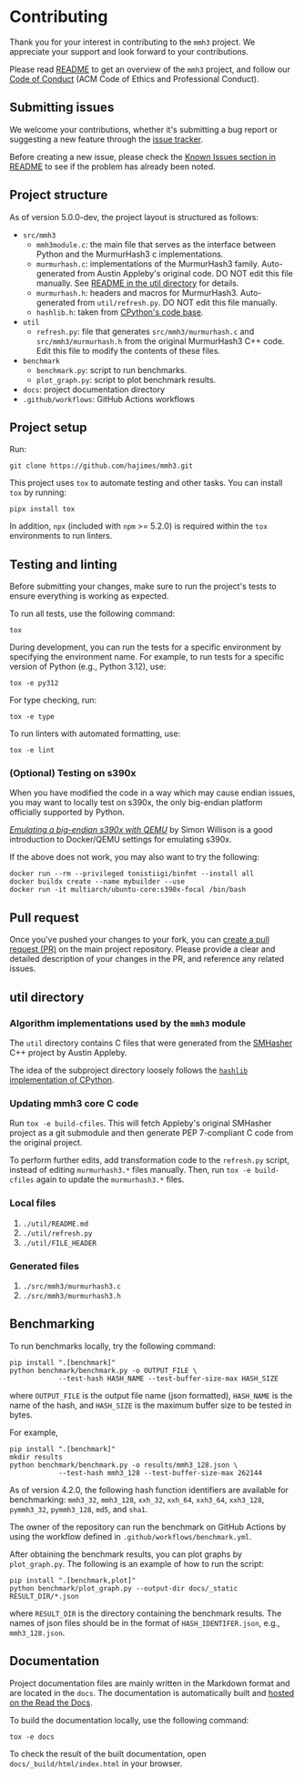 # Contributing

Thank you for your interest in contributing to the `mmh3` project. We
appreciate your support and look forward to your contributions.

Please read [README](https://github.com/hajimes/mmh3/blob/master/README.md) to
get an overview of the `mmh3` project, and follow our
[Code of Conduct](./CODE_OF_CONDUCT) (ACM Code of Ethics and Professional
Conduct).

## Submitting issues

We welcome your contributions, whether it's submitting a bug report or
suggesting a new feature through the
[issue tracker](https://github.com/hajimes/mmh3/issues).

Before creating a new issue, please check the
[Known Issues section in README](https://github.com/hajimes/mmh3#known-issues)
to see if the problem has already been noted.

## Project structure

As of version 5.0.0-dev, the project layout is structured as follows:

- `src/mmh3`
  - `mmh3module.c`: the main file that serves as the interface between Python
    and the MurmurHash3 c implementations.
  - `murmurhash.c`: implementations of the MurmurHash3 family. Auto-generated
    from Austin Appleby's original code. DO NOT edit this file manually. See
    [README in the util directory](https://github.com/hajimes/mmh3/blob/master/util/README.md)
    for details.
  - `murmurhash.h`: headers and macros for MurmurHash3. Auto-generated from
    `util/refresh.py`. DO NOT edit this file manually.
  - `hashlib.h`: taken from
    [CPython's code base](https://github.com/python/cpython/blob/9ce0f48e918860ffa32751a85b0fe7967723e2e3/Modules/hashlib.h).
- `util`
  - `refresh.py`: file that generates `src/mmh3/murmurhash.c` and
    `src/mmh3/murmurhash.h` from the original MurmurHash3 C++ code. Edit this
    file to modify the contents of these files.
- `benchmark`
  - `benchmark.py`: script to run benchmarks.
  - `plot_graph.py`: script to plot benchmark results.
- `docs`: project documentation directory
- `.github/workflows`: GitHub Actions workflows

## Project setup

Run:

```shell
git clone https://github.com/hajimes/mmh3.git
```

This project uses `tox` to automate testing and other tasks. You can install
`tox` by running:

```shell
pipx install tox
```

In addition, `npx` (included with `npm` >= 5.2.0) is required within the `tox`
environments to run linters.

## Testing and linting

Before submitting your changes, make sure to run the project's tests to ensure
everything is working as expected.

To run all tests, use the following command:

```shell
tox
```

During development, you can run the tests for a specific environment by
specifying the environment name. For example, to run tests for a specific
version of Python (e.g., Python 3.12), use:

```shell
tox -e py312
```

For type checking, run:

```shell
tox -e type
```

To run linters with automated formatting, use:

```shell
tox -e lint
```

### (Optional) Testing on s390x

When you have modified the code in a way which may cause endian issues, you may
want to locally test on s390x, the only big-endian platform officially supported
by Python.

[_Emulating a big-endian s390x with QEMU_](https://til.simonwillison.net/docker/emulate-s390x-with-qemu)
by Simon Willison is a good introduction to Docker/QEMU settings for emulating
s390x.

If the above does not work, you may also want to try the following:

```shell
docker run --rm --privileged tonistiigi/binfmt --install all
docker buildx create --name mybuilder --use
docker run -it multiarch/ubuntu-core:s390x-focal /bin/bash
```

## Pull request

Once you've pushed your changes to your fork, you can
[create a pull request (PR)](https://github.com/hajimes/mmh3/pulls) on the main
project repository. Please provide a clear and detailed description of your
changes in the PR, and reference any related issues.

## util directory

### Algorithm implementations used by the `mmh3` module

The `util` directory contains C files that were generated from the
[SMHasher](https://github.com/aappleby/smhasher) C++ project by Austin Appleby.

The idea of the subproject directory loosely follows the
[`hashlib` implementation of CPython](https://github.com/python/cpython/tree/main/Modules/_hacl).

### Updating mmh3 core C code

Run `tox -e build-cfiles`. This will fetch Appleby's original SMHasher project
as a git submodule and then generate PEP 7-compliant C code from the original
project.

To perform further edits, add transformation code to the `refresh.py` script,
instead of editing `murmurhash3.*` files manually.
Then, run `tox -e build-cfiles` again to update the `murmurhash3.*` files.

### Local files

1. `./util/README.md`
1. `./util/refresh.py`
1. `./util/FILE_HEADER`

### Generated files

1. `./src/mmh3/murmurhash3.c`
1. `./src/mmh3/murmurhash3.h`

## Benchmarking

To run benchmarks locally, try the following command:

```shell
pip install ".[benchmark]"
python benchmark/benchmark.py -o OUTPUT_FILE \
            --test-hash HASH_NAME --test-buffer-size-max HASH_SIZE
```

where `OUTPUT_FILE` is the output file name (json formatted), `HASH_NAME` is
the name of the hash, and `HASH_SIZE` is the maximum buffer size to be tested
in bytes.

For example,

```shell
pip install ".[benchmark]"
mkdir results
python benchmark/benchmark.py -o results/mmh3_128.json \
            --test-hash mmh3_128 --test-buffer-size-max 262144
```

As of version 4.2.0, the following hash function identifiers are available for
benchmarking: `mmh3_32`, `mmh3_128`, `xxh_32`, `xxh_64`, `xxh3_64`, `xxh3_128`,
`pymmh3_32`, `pymmh3_128`, `md5`, and `sha1`.

The owner of the repository can run the benchmark on GitHub Actions by using
the workflow defined in `.github/workflows/benchmark.yml`.

After obtaining the benchmark results, you can plot graphs by `plot_graph.py`.
The following is an example of how to run the script:

```shell
pip install ".[benchmark,plot]"
python benchmark/plot_graph.py --output-dir docs/_static RESULT_DIR/*.json
```

where `RESULT_DIR` is the directory containing the benchmark results.
The names of json files should be in the format of `HASH_IDENTIFER.json`, e.g.,
`mmh3_128.json`.

## Documentation

Project documentation files are mainly written in the Markdown format and are
located in the `docs`. The documentation is automatically built and
[hosted on the Read the Docs](https://mmh3.readthedocs.io/en/latest/).

To build the documentation locally, use the following command:

```shell
tox -e docs
```

To check the result of the built documentation, open
`docs/_build/html/index.html` in your browser.
